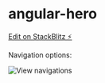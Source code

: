 # angular-hero

[Edit on StackBlitz ⚡️](https://stackblitz.com/edit/angular-bpvapk)

Navigation options:

![View navigations](https://angular.io/generated/images/guide/toh/nav-diagram.png)
